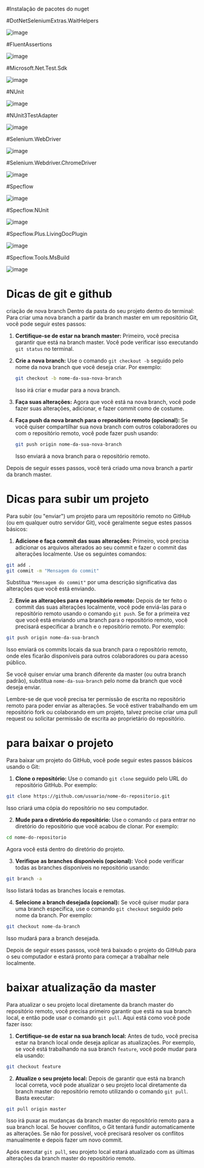 #Instalação de pacotes do nuget

#DotNetSeleniumExtras.WaitHelpers

![image](https://github.com/Saulovilela/PraticaSeleniumCsharp/assets/87072804/e97fa4db-24e4-4fc2-bacd-9074cd4f6ad9) 

#FluentAssertions

![image](https://github.com/Saulovilela/PraticaSeleniumCsharp/assets/87072804/ff48aecb-4969-4ebe-a6eb-e3f04676eba4)

#Microsoft.Net.Test.Sdk

![image](https://github.com/Saulovilela/PraticaSeleniumCsharp/assets/87072804/378d0ce0-3dbf-49a7-8370-198666db73b4)

#NUnit

![image](https://github.com/Saulovilela/PraticaSeleniumCsharp/assets/87072804/ed99670d-2ba8-47ae-8105-f898f3e2a8a8)

#NUnit3TestAdapter

![image](https://github.com/Saulovilela/PraticaSeleniumCsharp/assets/87072804/125fbd5b-a1b1-4bd7-a575-279cde6d2ecd)

#Selenium.WebDriver

![image](https://github.com/Saulovilela/PraticaSeleniumCsharp/assets/87072804/73c5626d-3b17-4b01-8d2c-b9e6b753a75f)

#Selenium.Webdriver.ChromeDriver

![image](https://github.com/Saulovilela/PraticaSeleniumCsharp/assets/87072804/b908542b-03f5-4fbe-b0c9-17f51e0e452c)

#Specflow

![image](https://github.com/Saulovilela/PraticaSeleniumCsharp/assets/87072804/a6b56f25-f39b-48e6-9d9b-4767fb70ff9a)

#Specflow.NUnit

![image](https://github.com/Saulovilela/PraticaSeleniumCsharp/assets/87072804/d67fd7ed-dd0e-47cd-9cc8-852cd58f79f9)

#Specflow.Plus.LivingDocPlugin

![image](https://github.com/Saulovilela/PraticaSeleniumCsharp/assets/87072804/66ca18a9-9186-427e-b940-9dad8578633c)

#Specflow.Tools.MsBuild

![image](https://github.com/Saulovilela/PraticaSeleniumCsharp/assets/87072804/ac89fc86-fec0-4409-ab0c-7f2a8cb97aaa)


# Dicas de git e github

criação de nova branch
Dentro da pasta do seu projeto dentro do terminal:
Para criar uma nova branch a partir da branch master em um repositório Git, você pode seguir estes passos:

1. **Certifique-se de estar na branch master:** Primeiro, você precisa garantir que está na branch master. Você pode verificar isso executando `git status` no terminal.

2. **Crie a nova branch:** Use o comando `git checkout -b` seguido pelo nome da nova branch que você deseja criar. Por exemplo:
   
   ```bash
   git checkout -b nome-da-sua-nova-branch
   ```

   Isso irá criar e mudar para a nova branch.

3. **Faça suas alterações:** Agora que você está na nova branch, você pode fazer suas alterações, adicionar, e fazer commit como de costume.

4. **Faça push da nova branch para o repositório remoto (opcional):** Se você quiser compartilhar sua nova branch com outros colaboradores ou com o repositório remoto, você pode fazer push usando:
   
   ```bash
   git push origin nome-da-sua-nova-branch
   ```

   Isso enviará a nova branch para o repositório remoto.

Depois de seguir esses passos, você terá criado uma nova branch a partir da branch master.

# Dicas para subir um projeto
Para subir (ou "enviar") um projeto para um repositório remoto no GitHub (ou em qualquer outro servidor Git), você geralmente segue estes passos básicos:

1. **Adicione e faça commit das suas alterações:** Primeiro, você precisa adicionar os arquivos alterados ao seu commit e fazer o commit das alterações localmente. Use os seguintes comandos:

```bash
git add .
git commit -m "Mensagem do commit"
```

Substitua `"Mensagem do commit"` por uma descrição significativa das alterações que você está enviando.

2. **Envie as alterações para o repositório remoto:** Depois de ter feito o commit das suas alterações localmente, você pode enviá-las para o repositório remoto usando o comando `git push`. Se for a primeira vez que você está enviando uma branch para o repositório remoto, você precisará especificar a branch e o repositório remoto. Por exemplo:

```bash
git push origin nome-da-sua-branch
```

Isso enviará os commits locais da sua branch para o repositório remoto, onde eles ficarão disponíveis para outros colaboradores ou para acesso público.

Se você quiser enviar uma branch diferente da master (ou outra branch padrão), substitua `nome-da-sua-branch` pelo nome da branch que você deseja enviar.

Lembre-se de que você precisa ter permissão de escrita no repositório remoto para poder enviar as alterações. Se você estiver trabalhando em um repositório fork ou colaborando em um projeto, talvez precise criar uma pull request ou solicitar permissão de escrita ao proprietário do repositório.
# para baixar o projeto
Para baixar um projeto do GitHub, você pode seguir estes passos básicos usando o Git:

1. **Clone o repositório:** Use o comando `git clone` seguido pelo URL do repositório GitHub. Por exemplo:

```bash
git clone https://github.com/usuario/nome-do-repositorio.git
```

Isso criará uma cópia do repositório no seu computador.

2. **Mude para o diretório do repositório:** Use o comando `cd` para entrar no diretório do repositório que você acabou de clonar. Por exemplo:

```bash
cd nome-do-repositorio
```

Agora você está dentro do diretório do projeto.

3. **Verifique as branches disponíveis (opcional):** Você pode verificar todas as branches disponíveis no repositório usando:

```bash
git branch -a
```

Isso listará todas as branches locais e remotas.

4. **Selecione a branch desejada (opcional):** Se você quiser mudar para uma branch específica, use o comando `git checkout` seguido pelo nome da branch. Por exemplo:

```bash
git checkout nome-da-branch
```

Isso mudará para a branch desejada.

Depois de seguir esses passos, você terá baixado o projeto do GitHub para o seu computador e estará pronto para começar a trabalhar nele localmente.


# baixar atualização da master

Para atualizar o seu projeto local diretamente da branch master do repositório remoto, você precisa primeiro garantir que está na sua branch local, e então pode usar o comando `git pull`. Aqui está como você pode fazer isso:

1. **Certifique-se de estar na sua branch local:** Antes de tudo, você precisa estar na branch local onde deseja aplicar as atualizações. Por exemplo, se você está trabalhando na sua branch `feature`, você pode mudar para ela usando:

```bash
git checkout feature
```

2. **Atualize o seu projeto local:** Depois de garantir que está na branch local correta, você pode atualizar o seu projeto local diretamente da branch master do repositório remoto utilizando o comando `git pull`. Basta executar:

```bash
git pull origin master
```

Isso irá puxar as mudanças da branch master do repositório remoto para a sua branch local. Se houver conflitos, o Git tentará fundir automaticamente as alterações. Se não for possível, você precisará resolver os conflitos manualmente e depois fazer um novo commit.

Após executar `git pull`, seu projeto local estará atualizado com as últimas alterações da branch master do repositório remoto.
